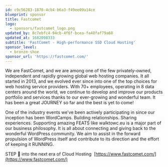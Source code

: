 ```yaml
---
id: c9c56283-1870-4cb4-b6a3-f49ee09a14ce
blueprint: sponsor
title: Fastcomet
logo:
  - sponsors/fastcomet_logo.png
updated_by: 8c7ebfc4-94cb-4f6f-bcea-fa48faf79a68
updated_at: 1682098333
subtitle: 'FastComet - High-performance SSD Cloud Hosting'
sponsor_level:
  - bronze-shoe
sponsor_url: 'https://fastcomet.com/'
---
```

We are FastComet, and we are among one of the few privately-owned, independent and rapidly growing global web hosting companies. It all started in 2013, and we evolved ever since into one of the top choices for web hosting service providers. With 70+ employees, operating in 8 data centers around the world, we continue to develop and improve our products portfolio and services thanks to our ever-growing and wonderful team. It has been a great JOURNEY so far and the best is yet to come!

One of the industry events we’ve been actively participating in since our inception has been WordCamps. Building relationships. Sharing experiences. Supporting amazing FEATS like walktowc.eu is a major part of our business philosophy. It is all about connecting and giving back to the wonderful WordPress community. We aim to assist in the forward propulsion of WordPress itself and contribute to its direction and the effort of keeping it RUNNING.

STEP 👟 into the next era of Cloud Hosting  [https://www.fastcomet.com/](https://www.fastcomet.com/)